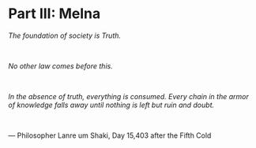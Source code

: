 # Part III: Melna

<!-- _It's a curious occupation. You swear loyalty once to your family, and again to your state. So which comes first? Meanwhile, the whole universe conspires to tear it all apart. I don't know why anyone would want to be a fidelant._

- Recorded conversation, Fidelant Jorra um Heiko to Fidelant-Elect Melna um Heiko, Day 31,528 after the Fifth Cold -->

_The foundation of society is Truth._

&nbsp;

_No other law comes before this._

&nbsp;

_In the absence of truth, everything is consumed._
_Every chain in the armor of knowledge falls away_
_until nothing is left but ruin and doubt._

&nbsp;

— Philosopher Lanre um Shaki, Day 15,403 after the Fifth Cold
